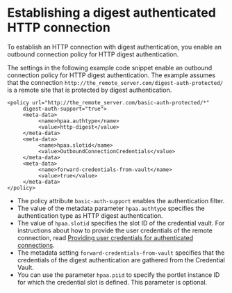 # Establishing a digest authenticated HTTP connection

To establish an HTTP connection with digest authentication, you enable an outbound connection policy for HTTP digest authentication.

The settings in the following example code snippet enable an outbound connection policy for HTTP digest authentication. The example assumes that the connection `http://the_remote_server.com/digest-auth-protected/` is a remote site that is protected by digest authentication.

```
<policy url="http://the_remote_server.com/basic-auth-protected/*" 
     digest-auth-support="true">
     <meta-data>
          <name>hpaa.authtype</name>
          <value>http-digest</value>
     </meta-data>
     <meta-data>
          <name>hpaa.slotid</name>
          <value>OutboundConnectionCredentials</value>
     </meta-data>
     <meta-data>
          <name>forward-credentials-from-vault</name>
          <value>true</value>
     </meta-data>
</policy>
```

-   The policy attribute `basic-auth-support` enables the authentication filter.
-   The value of the metadata parameter `hpaa.authtype` specifies the authentication type as HTTP digest authentication.
-   The value of `hpaa.slotid` specifies the slot ID of the credential vault. For instructions about how to provide the user credentials of the remote connection, read [Providing user credentials for authenticated connections](outbhttp_auth_prv_ucreds.md).
-   The metadata setting `forward-credentials-from-vault` specifies that the credentials of the digest authentication are gathered from the Credential Vault.
-   You can use the parameter `hpaa.piid` to specify the portlet instance ID for which the credential slot is defined. This parameter is optional.


